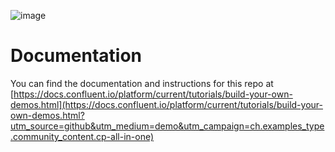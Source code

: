 ![image](images/confluent-logo-300-2.png)

# Documentation

You can find the documentation and instructions for this repo
at [https://docs.confluent.io/platform/current/tutorials/build-your-own-demos.html](https://docs.confluent.io/platform/current/tutorials/build-your-own-demos.html?utm_source=github&utm_medium=demo&utm_campaign=ch.examples_type.community_content.cp-all-in-one)
